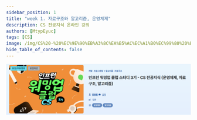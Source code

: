 ```yaml
---
sidebar_position: 1
title: "week 1. 자료구조와 알고리즘, 운영체제"
description: CS 전공지식 온라인 강의
authors: [MtypEyuc]
tags: [CS]
image: /img/CS%20-%20%EC%9E%90%EB%A3%8C%EA%B5%AC%EC%A1%B0%EC%99%80%20%EC%95%8C%EA%B3%A0%EB%A6%AC%EC%A6%98%2C%20%EC%9A%B4%EC%98%81%EC%B2%B4%EC%A0%9C/logo.webp
hide_table_of_contents: false
---
```

![banner.webp](../../../static/img/CS%20-%20%EC%9E%90%EB%A3%8C%EA%B5%AC%EC%A1%B0%EC%99%80%20%EC%95%8C%EA%B3%A0%EB%A6%AC%EC%A6%98%2C%20%EC%9A%B4%EC%98%81%EC%B2%B4%EC%A0%9C/banner.webp)

